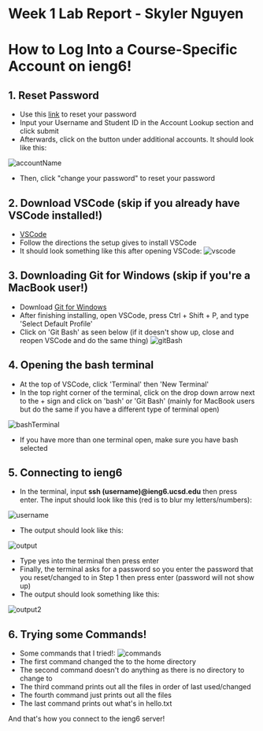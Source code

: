 # **Week 1 Lab Report - Skyler Nguyen**
   # How to Log Into a Course-Specific Account on ieng6!

## 1. Reset Password
   * Use this [link](https://sdacs.ucsd.edu/~icc/index.php) to reset your password
   * Input your Username and Student ID in the Account Lookup section and click submit
   * Afterwards, click on the button under additional accounts. It should look like this:
      
   ![accountName](https://user-images.githubusercontent.com/122576334/212242991-d354665c-0b86-40bc-8dd2-2abcfe002fc3.png)
   * Then, click "change your password" to reset your password

## 2. Download VSCode (skip if you already have VSCode installed!) 

   * [VSCode](https://code.visualstudio.com/download)
   * Follow the directions the setup gives to install VSCode
   * It should look something like this after opening VSCode:
   ![vscode](https://user-images.githubusercontent.com/122576334/212242961-5e9e3bc5-ee08-4d62-87ac-6d8b608d7308.png)
      
  ## 3. Downloading Git for Windows (skip if you're a MacBook user!)

   * Download [Git for Windows](https://gitforwindows.org/)
   * After finishing installing, open VSCode, press Ctrl + Shift + P, and type 'Select Default Profile'
   * Click on 'Git Bash' as seen below (if it doesn't show up, close and reopen VSCode and do the same thing)
   ![gitBash](https://user-images.githubusercontent.com/122576334/212242927-f71c2348-7b87-4b6e-9b9c-f310260f27a9.png)
      
  ## 4. Opening the bash terminal

   * At the top of VSCode, click 'Terminal' then 'New Terminal'
   * In the top right corner of the terminal, click on the drop down arrow next to the + sign and click on 'bash' or 'Git Bash' (mainly for MacBook users but do the same if you have a different type of terminal open)
      
   ![bashTerminal](https://user-images.githubusercontent.com/122576334/212242843-55c04320-37f0-493a-9358-b0880e81e039.png)
   * If you have more than one terminal open, make sure you have bash selected

  ## 5. Connecting to ieng6

   * In the terminal, input **ssh (username)@ieng6.ucsd.edu** then press enter. The input should look like this (red is to blur my letters/numbers):
      
   ![username](https://user-images.githubusercontent.com/122576334/212242788-5f33f475-d931-49ed-90ae-a138d67769cf.png)
   * The output should look like this:
      
   ![output](https://user-images.githubusercontent.com/122576334/212242750-687eeb6f-acdf-4bc8-b655-b2df8f99cdf1.png)
   * Type yes into the terminal then press enter
   * Finally, the terminal asks for a password so you enter the password that you reset/changed to in Step 1 then press enter (password will not show up)
   * The output should look something like this:
      
   ![output2](https://user-images.githubusercontent.com/122576334/212242627-ff9023ee-73a2-461e-a733-19b6788d6182.png)
      
  ## 6. Trying some Commands!

   * Some commands that I tried!:
   ![commands](https://user-images.githubusercontent.com/122576334/212242566-72f801a3-7184-4bf6-ab74-11702a9bf395.png)
   * The first command changed the to the home directory
   * The second command doesn't do anything as there is no directory to change to
   * The third command prints out all the files in order of last used/changed
   * The fourth command just prints out all the files
   * The last command prints out what's in hello.txt
    
      
  And that's how you connect to the ieng6 server!    
